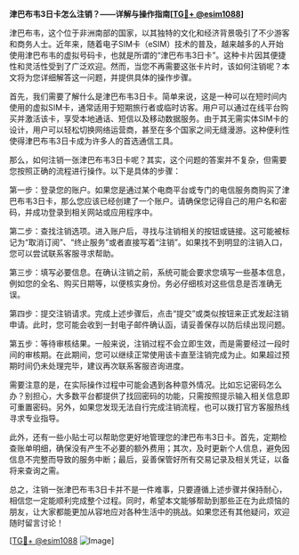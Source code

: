 **津巴布韦3日卡怎么注销？——详解与操作指南[[TG💪+ @esim1088](https://t.me/s/esim1088)]**

津巴布韦，这个位于非洲南部的国家，以其独特的文化和经济背景吸引了不少游客和商务人士。近年来，随着电子SIM卡（eSIM）技术的普及，越来越多的人开始使用津巴布韦的虚拟号码卡，也就是所谓的“津巴布韦3日卡”。这种卡片因其便捷性和灵活性受到了广泛欢迎。然而，当您不再需要这张卡片时，该如何注销呢？本文将为您详细解答这一问题，并提供具体的操作步骤。

首先，我们需要了解什么是津巴布韦3日卡。简单来说，这是一种可以在短时间内使用的虚拟SIM卡，通常适用于短期旅行者或临时访客。用户可以通过在线平台购买并激活该卡，享受本地通话、短信以及移动数据服务。由于其无需实体SIM卡的设计，用户可以轻松切换网络运营商，甚至在多个国家之间无缝漫游。这种便利性使得津巴布韦3日卡成为许多人的首选通信工具。

那么，如何注销一张津巴布韦3日卡呢？其实，这个问题的答案并不复杂，但需要您按照正确的流程进行操作。以下是具体的步骤：

第一步：登录您的账户。如果您是通过某个电商平台或专门的电信服务商购买了津巴布韦3日卡，那么您应该已经创建了一个账户。请确保您记得自己的用户名和密码，并成功登录到相关网站或应用程序中。

第二步：查找注销选项。进入账户后，寻找与注销相关的按钮或链接。这可能被标记为“取消订阅”、“终止服务”或者直接写着“注销”。如果找不到明显的注销入口，您可以尝试联系客服寻求帮助。

第三步：填写必要信息。在确认注销之前，系统可能会要求您填写一些基本信息，例如您的全名、购买日期等，以便核实身份。务必仔细核对这些信息是否准确无误。

第四步：提交注销请求。完成上述步骤后，点击“提交”或类似按钮来正式发起注销申请。此时，您可能会收到一封电子邮件确认函，请妥善保存以防后续出现问题。

第五步：等待审核结果。一般来说，注销过程不会立即生效，而是需要经过一段时间的审核期。在此期间，您可以继续正常使用该卡直至注销完成为止。如果超过预期时间仍未处理完毕，建议再次联系客服咨询进度。

需要注意的是，在实际操作过程中可能会遇到各种意外情况。比如忘记密码怎么办？别担心，大多数平台都提供了找回密码的功能，只需按照提示输入相关信息即可重置密码。另外，如果您发现无法自行完成注销流程，也可以拨打官方客服热线寻求专业指导。

此外，还有一些小贴士可以帮助您更好地管理您的津巴布韦3日卡。首先，定期检查账单明细，确保没有产生不必要的额外费用；其次，及时更新个人信息，避免因信息不完整而导致的服务中断；最后，妥善保管好所有交易记录及相关凭证，以备将来查询之需。

总之，注销一张津巴布韦3日卡并不是一件难事，只要遵循上述步骤并保持耐心，相信您一定能顺利完成整个过程。同时，希望本文能够帮助到那些正在为此烦恼的朋友，让大家都能更加从容地应对各种生活中的挑战。如果您还有其他疑问，欢迎随时留言讨论！

[[TG💪+ @esim1088](https://t.me/s/esim1088) ![Image](https://i.postimg.cc/4NQfJmqS/Snipaste-2025-05-13-00-14-12.png)]